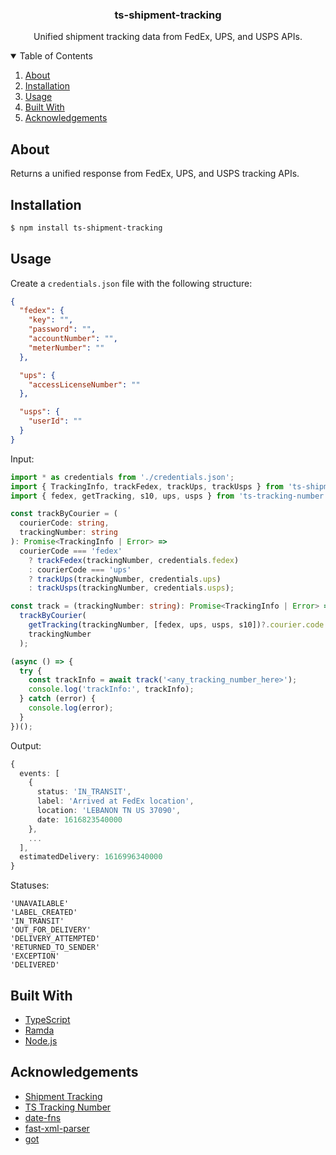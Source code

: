 <p align="center">
  <h3 align="center">ts-shipment-tracking</h3>

  <p align="center">
    Unified shipment tracking data from FedEx, UPS, and USPS APIs.
  </p>
</p>

<details open="open">
  <summary>Table of Contents</summary>
  <ol>
    <li><a href="#about">About</a></li>
    <li><a href="#installation">Installation</a></li>
    <li><a href="#usage">Usage</a></li>
    <li><a href="#built-with">Built With</a></li>
    <li><a href="#acknowledgements">Acknowledgements</a></li>
  </ol>
</details>

## About

Returns a unified response from FedEx, UPS, and USPS tracking APIs.

## Installation

```sh
$ npm install ts-shipment-tracking
```

## Usage

Create a ```credentials.json``` file with the following structure:
```json
{
  "fedex": {
    "key": "",
    "password": "",
    "accountNumber": "",
    "meterNumber": ""
  },

  "ups": {
    "accessLicenseNumber": ""
  },

  "usps": {
    "userId": ""
  }
}
```

Input:

```typescript
import * as credentials from './credentials.json';
import { TrackingInfo, trackFedex, trackUps, trackUsps } from 'ts-shipment-tracking';
import { fedex, getTracking, s10, ups, usps } from 'ts-tracking-number';

const trackByCourier = (
  courierCode: string,
  trackingNumber: string
): Promise<TrackingInfo | Error> =>
  courierCode === 'fedex'
    ? trackFedex(trackingNumber, credentials.fedex)
    : courierCode === 'ups'
    ? trackUps(trackingNumber, credentials.ups)
    : trackUsps(trackingNumber, credentials.usps);

const track = (trackingNumber: string): Promise<TrackingInfo | Error> =>
  trackByCourier(
    getTracking(trackingNumber, [fedex, ups, usps, s10])?.courier.code ?? '',
    trackingNumber
  );

(async () => {
  try {
    const trackInfo = await track('<any_tracking_number_here>');
    console.log('trackInfo:', trackInfo);
  } catch (error) {
    console.log(error);
  }
})();
```

Output:

```typescript
{
  events: [
    {
      status: 'IN_TRANSIT',
      label: 'Arrived at FedEx location',
      location: 'LEBANON TN US 37090',
      date: 1616823540000
    },
    ...
  ],
  estimatedDelivery: 1616996340000
}
```

Statuses:

```
'UNAVAILABLE'
'LABEL_CREATED'
'IN_TRANSIT'
'OUT_FOR_DELIVERY'
'DELIVERY_ATTEMPTED'
'RETURNED_TO_SENDER'
'EXCEPTION'
'DELIVERED'
```

## Built With

-   [TypeScript](https://www.typescriptlang.org/)
-   [Ramda](https://ramdajs.com/)
-   [Node.js](https://nodejs.org/)

## Acknowledgements

-   [Shipment Tracking](https://github.com/hautelook/shipment-tracking)
-   [TS Tracking Number](https://github.com/rjbrooksjr/ts-tracking-number)
-   [date-fns](https://date-fns.org/)
-   [fast-xml-parser](https://github.com/NaturalIntelligence/fast-xml-parser)
-   [got](https://github.com/sindresorhus/got)

